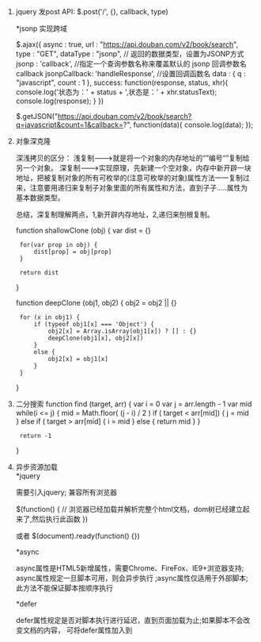 1. jquery 发post
	API:
	$.post('/', {}, callback, type)
	<!-- type: xml, html, script, json, text, _default -->

	*jsonp 实现跨域

	$.ajax({
		async : true,
        url : "https://api.douban.com/v2/book/search",
        type : "GET",
        dataType : "jsonp", // 返回的数据类型，设置为JSONP方式
        jsonp : 'callback', //指定一个查询参数名称来覆盖默认的 jsonp 回调参数名 callback
        jsonpCallback: 'handleResponse', //设置回调函数名
        data : {
            q : "javascript", 
            count : 1
        }, 
        success: function(response, status, xhr){
            console.log('状态为：' + status + ',状态是：' + xhr.statusText);
            console.log(response);
        }
	})

	$.getJSON("https://api.douban.com/v2/book/search?q=javascript&count=1&callback=?", function(data){
        console.log(data);
    });

2. 对象深克隆

	深浅拷贝的区分：
	浅复制--->就是将一个对象的内存地址的“”编号“”复制给另一个对象。
	深复制--->实现原理，先新建一个空对象，内存中新开辟一块地址，把被复制对象的所有可枚举的(注意可枚举的对象)属性方法一一复制过来，注意要用递归来复制子对象里面的所有属性和方法，直到子子.....属性为基本数据类型。

	总结，深复制理解两点，1,新开辟内存地址，2,递归来刨根复制。

	function shallowClone (obj) {
		var dist = {}

		for(var prop in obj) {
			dist[prop] = obj[prop]
		}

		return dist
	}

	function deepClone (obj1, obj2) {
		obj2 = obj2 || {}

		for (x in obj1) {
			if (typeof obj1[x] === 'Object') {
				obj2[x] = Array.isArray(obj1[x]) ? [] : {}
				deepClone(obj1[x], obj2[x])
			}
			else {
				obj2[x] = obj1[x]
			}
		}
	}


3. 二分搜索
	function find (target, arr) {
		var i = 0
		var j = arr.length - 1
		var mid 
		while(i <= j) {
			mid = Math.floor( (j - i) / 2 )
			if ( target < arr[mid]) {
				j = mid	
			} else if ( target > arr[mid] {
				i = mid
			} else {
				return mid
			}
		}

		return -1

	}

4. 异步资源加载	
	*jquery 

	需要引入jquery; 兼容所有浏览器

	$(function() {
		// 浏览器已经加载并解析完整个html文档，dom树已经建立起来了,然后执行此函数
	})

	或者 $(document).ready(function() {})

	*async 

	async属性是HTML5新增属性，需要Chrome、FireFox、IE9+浏览器支持; async属性规定一旦脚本可用，则会异步执行
	;async属性仅适用于外部脚本; 此方法不能保证脚本按顺序执行
	
	<script type="text/javascript" src="xxx.js" async="async"></script>

	*defer
	
	defer属性规定是否对脚本执行进行延迟，直到页面加载为止;如果脚本不会改变文档的内容，
	可将defer属性加入到<script>标签中，以便加快处理文档的速度;兼容所有浏览器;此方法可以确保所有设置了defer属性的脚本按顺序执行
	
	*动态创建<script>标签

	```
	(function(){
	    var script = document.createElement('script');
	    script.type = 'text/javascript';
	    script.src = "http://code.jquery.com/jquery-1.7.2.min.js";
	    var tmp = document.getElementsByTagName('script')[0];
	    tmp.parentNode.insertBefore(script, tmp);
	})();
	```

5. 跨域
	* CORS 跨域资源共享	
	* JSONP 
	* postMessage + iframe
	* window.name + iframe 
	* location.hash + iframe
	* document.domain + iframe
	* Proxy server / client 带参
	* websocket

6. xss

7. http协议

8. 前端缓存
	http://web.jobbole.com/85243/

	明天背一背

9. Vue 生命周期

10. 组件间通讯

11. cookie localstorage sessionstorage